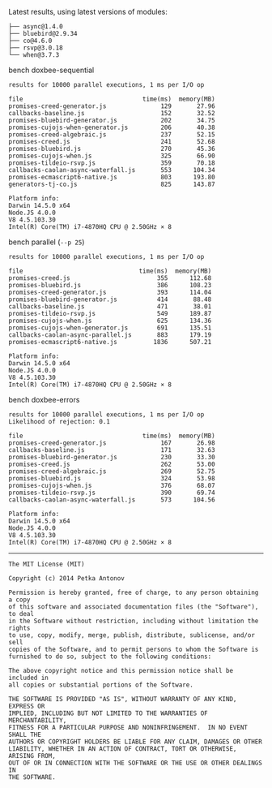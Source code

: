 Latest results, using latest versions of modules:

    ├── async@1.4.0
    ├── bluebird@2.9.34
    ├── co@4.6.0
    ├── rsvp@3.0.18
    └── when@3.7.3

bench doxbee-sequential
    
    results for 10000 parallel executions, 1 ms per I/O op
    
    file                                 time(ms)  memory(MB)
    promises-creed-generator.js               129       27.96
    callbacks-baseline.js                     152       32.52
    promises-bluebird-generator.js            202       34.75
    promises-cujojs-when-generator.js         206       40.38
    promises-creed-algebraic.js               237       52.15
    promises-creed.js                         241       52.68
    promises-bluebird.js                      270       45.36
    promises-cujojs-when.js                   325       66.90
    promises-tildeio-rsvp.js                  359       70.18
    callbacks-caolan-async-waterfall.js       553      104.34
    promises-ecmascript6-native.js            803      193.80
    generators-tj-co.js                       825      143.87
    
    Platform info:
    Darwin 14.5.0 x64
    Node.JS 4.0.0
    V8 4.5.103.30
    Intel(R) Core(TM) i7-4870HQ CPU @ 2.50GHz × 8

bench parallel (`--p 25`)
    
    results for 10000 parallel executions, 1 ms per I/O op
    
    file                                time(ms)  memory(MB)
    promises-creed.js                        355      112.68
    promises-bluebird.js                     386      108.23
    promises-creed-generator.js              393      114.04
    promises-bluebird-generator.js           414       88.48
    callbacks-baseline.js                    471       38.01
    promises-tildeio-rsvp.js                 549      189.87
    promises-cujojs-when.js                  625      134.36
    promises-cujojs-when-generator.js        691      135.51
    callbacks-caolan-async-parallel.js       883      179.19
    promises-ecmascript6-native.js          1836      507.21
    
    Platform info:
    Darwin 14.5.0 x64
    Node.JS 4.0.0
    V8 4.5.103.30
    Intel(R) Core(TM) i7-4870HQ CPU @ 2.50GHz × 8

bench doxbee-errors

    results for 10000 parallel executions, 1 ms per I/O op
    Likelihood of rejection: 0.1
    
    file                                 time(ms)  memory(MB)
    promises-creed-generator.js               167       26.98
    callbacks-baseline.js                     171       32.63
    promises-bluebird-generator.js            230       33.30
    promises-creed.js                         262       53.00
    promises-creed-algebraic.js               269       52.75
    promises-bluebird.js                      324       53.98
    promises-cujojs-when.js                   376       68.07
    promises-tildeio-rsvp.js                  390       69.74
    callbacks-caolan-async-waterfall.js       573      104.56
    
    Platform info:
    Darwin 14.5.0 x64
    Node.JS 4.0.0
    V8 4.5.103.30
    Intel(R) Core(TM) i7-4870HQ CPU @ 2.50GHz × 8

---

```
The MIT License (MIT)

Copyright (c) 2014 Petka Antonov

Permission is hereby granted, free of charge, to any person obtaining a copy
of this software and associated documentation files (the "Software"), to deal
in the Software without restriction, including without limitation the rights
to use, copy, modify, merge, publish, distribute, sublicense, and/or sell
copies of the Software, and to permit persons to whom the Software is
furnished to do so, subject to the following conditions:

The above copyright notice and this permission notice shall be included in
all copies or substantial portions of the Software.

THE SOFTWARE IS PROVIDED "AS IS", WITHOUT WARRANTY OF ANY KIND, EXPRESS OR
IMPLIED, INCLUDING BUT NOT LIMITED TO THE WARRANTIES OF MERCHANTABILITY,
FITNESS FOR A PARTICULAR PURPOSE AND NONINFRINGEMENT.  IN NO EVENT SHALL THE
AUTHORS OR COPYRIGHT HOLDERS BE LIABLE FOR ANY CLAIM, DAMAGES OR OTHER
LIABILITY, WHETHER IN AN ACTION OF CONTRACT, TORT OR OTHERWISE, ARISING FROM,
OUT OF OR IN CONNECTION WITH THE SOFTWARE OR THE USE OR OTHER DEALINGS IN
THE SOFTWARE.
```
